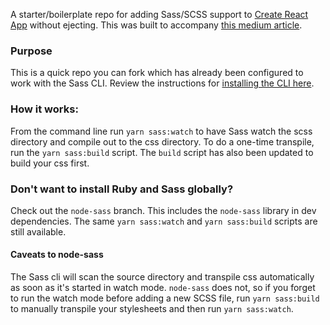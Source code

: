 A starter/boilerplate repo for adding Sass/SCSS support to [Create React App](https://github.com/facebookincubator/create-react-app) without ejecting.  This was built to accompany [this medium article](https://hackernoon.com/using-sass-with-create-react-app-without-ejecting-b5f4f827ed9e).

### Purpose
This is a quick repo you can fork which has already been configured to work with the Sass CLI.  Review the instructions for [installing the CLI here](https://sass-lang.com/install).

### How it works:
From the command line run `yarn sass:watch` to have Sass watch the scss directory and compile out to the css directory.  To do a one-time transpile, run the `yarn sass:build` script.  The `build` script has also been updated to build your css first.

### Don't want to install Ruby and Sass globally?
Check out the `node-sass` branch.  This includes the `node-sass` library in dev dependencies.  The same `yarn sass:watch` and `yarn sass:build` scripts are still available.

#### Caveats to node-sass
The Sass cli will scan the source directory and transpile css automatically as soon as it's started in watch mode. `node-sass` does not, so if you forget to run the watch mode before adding a new SCSS file, run `yarn sass:build` to manually transpile your stylesheets and then run `yarn sass:watch`.
